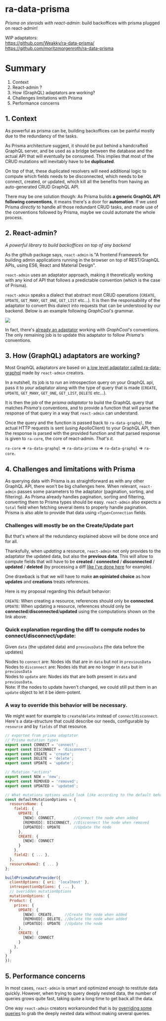 # ra-data-prisma

*Prisma on steroids with react-admin*: build backoffices with prisma plugged on react-admin!

WIP adaptators:</br>
https://github.com/Weakky/ra-data-prisma/</br>
https://github.com/moritzmorgenroth/ra-data-prisma

# Summary

1. Context
2. React-admin ?
3. How (GraphQL) adaptators are working?
4. Challenges limitations with Prisma
5. Performance concerns


## 1. Context

As powerful as prisma can be, building backoffices can be painful mostly due to the redundancy of the tasks.

As Prisma architecture suggest, it should be put behind a handcrafted GraphQL server, and be used as a bridge between the database and the actual API that will eventually be consumed. This implies that most of the CRUD mutations will inevitably have to be **duplicated**.

On top of that, these duplicated resolvers will need additional logic to compute which fields needs to be disconnected, which needs to be connect, created, or updated, which kill all the benefits from having an auto-generated CRUD GraphQL API.

There may be one solution though: As Prisma builds **a generic GraphQL API following conventions**, it means there's a door for **automation**.
If we used Prisma *directly* to handle all those redundant CRUD tasks, and made use of the conventions followed by Prisma, maybe we could automate the whole process.

## 2. React-admin?

*A powerful library to build backoffices on top of any backend*

As the github package says, `react-admin` is "A frontend Framework for building admin applications running in the browser on top of REST/GraphQL APIs, using ES6, React and Material Design".

`react-admin` uses an adaptator approach, making it theoretically working with any kind of API that follows a predictable convention (which is the case of Prisma).

`react-admin` speaks a dialect that abstract most CRUD operations (`CREATE`, `UPDATE`, `GET_MANY`, `GET_ONE`, `GET_LIST` etc...). It is then the responsability of the adaptator to convert this dialect into requests that can be understood by our backend. Below is an example following *GraphCool's* grammar.

![](https://camo.githubusercontent.com/a58fc16d347122afd015c06a96591c5ecc1bed62/68747470733a2f2f696d6775722e636f6d2f4d6f496e665a4d2e706e67)


In fact, there's [already an adaptator](https://github.com/marmelab/react-admin/tree/master/packages/ra-data-graphcool) working with *GraphCool's* conventions. The only remaining job is to update this adaptator to follow *Prisma*'s conventions.

## 3. How (GraphQL) adaptators are working?

Most GraphQL adaptators are based on [a low level adaptator called ra-data-graphql](https://github.com/marmelab/react-admin/tree/master/packages/ra-data-graphql) made by `react-admin` creators.

In a nutshell, its job is to run an introspection query on your GraphQL api, pass it to *your* adaptator along with the type of query that is made (`CREATE`, `UPDATE`, `GET_MANY`, `GET_ONE`, `GET_LIST`, `DELETE` etc...).

It is then the job of the *prisma adaptator* to build the GraphQL query that matches *Prisma's* conventions, and to provide a function that will parse the response of that query in a way that `react-admin` can understand.

Once the query and the function is passed back to `ra-data-graphql`, the actual HTTP requests is sent (using ApolloClient) to your GraphQL API, then the response is parsed with the provided function and that parsed response is given to `ra-core`, the core of react-admin. *That's it.*

`ra-core` => `ra-data-graphql` => `ra-data-prisma` => `ra-data-graphql` => `ra-core`.

## 4. Challenges and limitations with Prisma

As querying data with Prisma is as straightforward as with any other GraphQL API, there won't be big challenges here.
When relevant, `react-admin` passes some parameters to the adaptator (pagination, sorting, and filtering). As Prisma already handles pagination, sorting and filtering, converting them to Prisma types should be easy.
`react-admin` also expects a `total` field when fetching several items to properly handle pagination. Prisma is also able to provide that data using `<Type>Connection` fields.

### Challenges will mostly be on the Create/Update part

But that's where all the redundancy explained above will be done once and for all.

Thanksfully, when *updating* a resource, `react-admin` not only provides to the adaptator the updated data, but also the **previous data**. This will allow to compute fields that will have to be **created** / **connected** / **disconnected** / **updated** / **deleted** (by processing a diff [like I've done here](https://github.com/Weakky/prisma-ecommerce/blob/master/prisma/src/resolvers/Mutation/option.ts#L9-L24) for example).

One drawback is that we will have to make **an opiniated choice** as how **updates** and **creations** treats references.

Here is my proposal regarding this default behavior:

`CREATE`: When creating a resource, references should only be **connected**.</br>
`UPDATE`: When updating a resource, references should only be **connected**/**disconnected**/**updated** using the computations shown on the link above.

### Quick explanation regarding the diff to compute nodes to connect/disconnect/update:

Given `data` (the updated data) and `previousData` (the data before the updates)

Nodes to `connect` are: Nodes ids that are in `data` but not in `previousData`</br>
Nodes to `disconnect` are: Nodes ids that are no longer in `data` but in `previousData`</br>
Nodes to `update` are: Nodes ids that are both present in `data` and `previousData`.</br>
Note: If the nodes to update haven't changed, we could still put them in an `update` object to let it be idem-potent.


### A way to override this behavior will be necessary.

We might want for example to `create`/`delete` instead of `connect`/`disconnect`.
Here's a data-structure that could describe our needs, configurable by `resource` and by `fields` of that resource.

```js
// exported from prisma adaptator
// Prisma mutation types
export const CONNECT = 'connect';
export const DISCONNECT = 'disconnect';
export const CREATE = 'create';
export const DELETE = 'delete';
export const UPDATE = 'update';

// Mutation "actions"
export const NEW = 'new';
export const REMOVED = 'removed';
export const UPDATED = 'updated';

// What mutations options would look like according to the default behavior described above
const defaultMutationOptions = {  
  resourceName: {  
    field1: {  
      UPDATE: {  
        [NEW]: CONNECT,        //Connect the node when added 
	    [REMOVED]: DISCONNECT, //Disconnect the node when removed
	    [UPDATED]: UPDATE      //Update the node
      },  
	  CREATE: {  
        [NEW]: CONNECT
      }  
    },
    field2: { ... },
  },
  resourceName2: { ... }
};

buildPrismaDataProvider({
  clientOptions: { uri: 'localhost' },
  introspectionOptions: { ... },
  // overidden mutationOptions
  mutationOptions: {  
  Product: {  
    prices: {  
      UPDATE: {  
        [NEW]: CREATE,     //Create the node when added  
	    [REMOVED]: DELETE, //Delete the node when added
	    [UPDATED]: UPDATE  //Update the node  
      },  
	  CREATE: {  
        [NEW]: CONNECT  
      }  
    },  
  }  
}
});
```

## 5. Performance concerns

In most cases, `react-admin` is smart and optimized enough to restitute data quickly. However, when trying to query deeply nested data, the number of queries grows quite fast, taking quite a long time to get back all the data.

One way `react-admin` creators workarounded that is by [overriding some queries](https://github.com/marmelab/react-admin/blob/master/examples/graphcool-demo/src/dataProvider.js) to grab the deeply nested data without making several queries.



